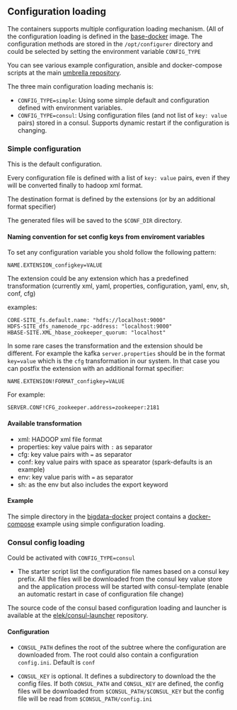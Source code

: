 ## Configuration loading

The containers supports multiple configuration loading mechanism. (All of the configuration loading is defined in the [base-docker](https://github.com/elek/docker-bigdata-base) image. The configuration methods are stored in the `/opt/configurer`  directory and could be selected by setting the environment variable `CONFIG_TYPE`

You can see various example configuration, ansible and docker-compose scripts at the main [umbrella repository](https://github.com/elek/bigdata-docker).

The three main configuration loading mechanis is:

 * ```CONFIG_TYPE=simple```: Using some simple default and configuration defined with environment variables.
 * ```CONFIG_TYPE=consul```: Using configuration files (and not list of ```key: value``` pairs) stored in a consul. Supports dynamic restart if the configuration is changing.

### Simple configuration

This is the default configuration.

Every configuration file is defined with a list of ```key: value``` pairs, even if they will be converted finally to hadoop xml format.

The destination format is defined by the extensions (or by an additional format specifier)

The generated files will be saved to the `$CONF_DIR` directory.

#### Naming convention for set config keys from enviroment variables

To set any configuration variable you shold follow the following pattern:

```
NAME.EXTENSION_configkey=VALUE
```

The extension could be any extension which has a predefined transformation (currently xml, yaml, properties, configuration, yaml, env, sh, conf, cfg)

examples:

```
CORE-SITE_fs.default.name: "hdfs://localhost:9000"
HDFS-SITE_dfs_namenode_rpc-address: "localhost:9000"
HBASE-SITE.XML_hbase_zookeeper_quorum: "localhost"
```

In some rare cases the transformation and the extension should be different. For example the kafka `server.properties` should be in the format `key=value` which is the `cfg` transformation in our system. In that case you can postfix the extension with an additional format specifier:


```
NAME.EXTENSION!FORMAT_configkey=VALUE
```

For example:

```
SERVER.CONF!CFG_zookeeper.address=zookeeper:2181
```

#### Available transformation

 * xml: HADOOP xml file format
 * properties: key value pairs with ```:``` as separator
 * cfg: key value pairs with ```=``` as separator
 * conf: key value pairs with space as spearator (spark-defaults is an example)
 * env: key value paris with ```=``` as separator
 * sh: as the env but also includes the export keyword

#### Example

The simple directory in the [bigdata-docker](https://github.com/elek/bigdata-docker) project contains a [docker-compose](https://github.com/elek/bigdata-docker/blob/master/simple/docker-compose.yaml) example using simple configuration loading.

### Consul config loading

Could be activated with ```CONFIG_TYPE=consul```

* The starter script list the configuration file names based on a consul key prefix. All the files will be downloaded from the consul key value store and the application process will be started with consul-template (enable an automatic restart in case of configuration file change)

The source code of the consul based configuration loading and launcher is available at the [elek/consul-launcher](https://github.com/elek/consul-launcher) repository.

#### Configuration

 * `CONSUL_PATH` defines the root of the subtree where the configuration are downloaded from. The root could also contain a configuration `config.ini`. Default is `conf`

 *  `CONSUL_KEY` is optional. It defines a subdirectory to download the the config files. If both `CONSUL_PATH` and `CONSUL_KEY` are defined, the config files will be downloaded from `$CONSUL_PATH/$CONSUL_KEY` but the config file will be read from `$CONSUL_PATH/config.ini`
